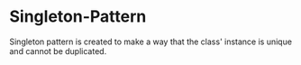 # Singleton-Pattern
Singleton pattern is created to make a way that the class' instance is unique and cannot be duplicated.
